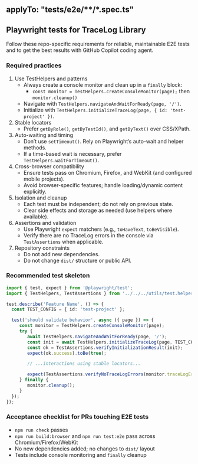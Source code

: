 applyTo: "tests/e2e/**/*.spec.ts"
---

## Playwright tests for TraceLog Library

Follow these repo-specific requirements for reliable, maintainable E2E tests and to get the best results with GitHub Copilot coding agent.

### Required practices
1. Use TestHelpers and patterns
	- Always create a console monitor and clean up in a `finally` block:
	  - `const monitor = TestHelpers.createConsoleMonitor(page);` then `monitor.cleanup()`
	- Navigate with `TestHelpers.navigateAndWaitForReady(page, '/')`.
	- Initialize with `TestHelpers.initializeTraceLog(page, { id: 'test-project' })`.
2. Stable locators
	- Prefer `getByRole()`, `getByTestId()`, and `getByText()` over CSS/XPath.
3. Auto-waiting and timing
	- Don’t use `setTimeout()`. Rely on Playwright’s auto-wait and helper methods.
	- If a time-based wait is necessary, prefer `TestHelpers.waitForTimeout()`.
4. Cross-browser compatibility
	- Ensure tests pass on Chromium, Firefox, and WebKit (and configured mobile projects).
	- Avoid browser-specific features; handle loading/dynamic content explicitly.
5. Isolation and cleanup
	- Each test must be independent; do not rely on previous state.
	- Clear side effects and storage as needed (use helpers where available).
6. Assertions and validation
	- Use Playwright `expect` matchers (e.g., `toHaveText`, `toBeVisible`).
	- Verify there are no TraceLog errors in the console via `TestAssertions` when applicable.
7. Repository constraints
	- Do not add new dependencies.
	- Do not change `dist/` structure or public API.

### Recommended test skeleton
```ts
import { test, expect } from '@playwright/test';
import { TestHelpers, TestAssertions } from '../../../utils/test.helpers';

test.describe('Feature Name', () => {
  const TEST_CONFIG = { id: 'test-project' };

  test('should validate behavior', async ({ page }) => {
	 const monitor = TestHelpers.createConsoleMonitor(page);
	 try {
		await TestHelpers.navigateAndWaitForReady(page, '/');
		const init = await TestHelpers.initializeTraceLog(page, TEST_CONFIG);
		const ok = TestAssertions.verifyInitializationResult(init);
		expect(ok.success).toBe(true);

		// ...interactions using stable locators...

		expect(TestAssertions.verifyNoTraceLogErrors(monitor.traceLogErrors)).toBe(true);
	 } finally {
		monitor.cleanup();
	 }
  });
});
```

### Acceptance checklist for PRs touching E2E tests
- `npm run check` passes
- `npm run build:browser` and `npm run test:e2e` pass across Chromium/Firefox/WebKit
- No new dependencies added; no changes to `dist/` layout
- Tests include console monitoring and `finally` cleanup